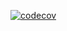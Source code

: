 [![codecov](https://codecov.io/gh/hadi-gharibi/scikit-dataset/graph/badge.svg?token=ZU9NJSCIQI)](https://codecov.io/gh/hadi-gharibi/scikit-dataset)